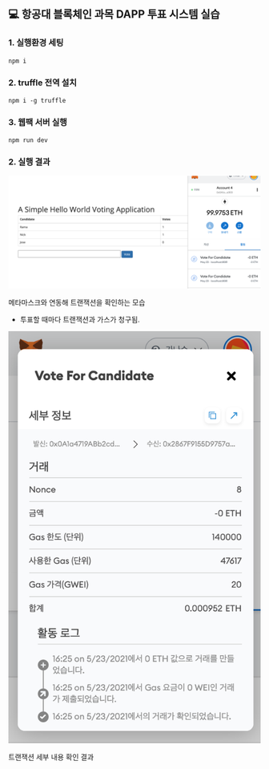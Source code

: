 ## 💻 항공대 블록체인 과목 DAPP 투표 시스템 실습

### 1. 실행환경 세팅

```
npm i
```

### 2. truffle 전역 설치

```
npm i -g truffle
```

### 3. 웹팩 서버 실행

```
npm run dev
```

### 2. 실행 결과

![1](./screenshot1.png)

메타마스크와 연동해 트랜잭션을 확인하는 모습

- 투표할 때마다 트랜잭션과 가스가 청구됨.

![2](./screenshot2.png)

트랜잭션 세부 내용 확인 결과
